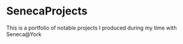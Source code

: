 # SenecaProjects
This is a portfolio of notable projects I produced during my time with Seneca@York
